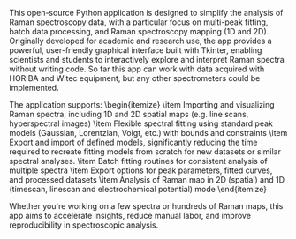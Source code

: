 This open-source Python application is designed to simplify the analysis of Raman spectroscopy data, with a particular focus on multi-peak fitting, batch data processing, and Raman spectroscopy mapping (1D and 2D). Originally developed for academic and research use, the app provides a powerful, user-friendly graphical interface built with Tkinter, enabling scientists and students to interactively explore and interpret Raman spectra without writing code. So far this app can work with data acquired with HORIBA and Witec equipment, but any other spectrometers could be implemented.

The application supports:
\begin{itemize}
    \item Importing and visualizing Raman spectra, including 1D and 2D spatial maps (e.g. line scans, hyperspectral images)
    \item Flexible spectral fitting using standard peak models (Gaussian, Lorentzian, Voigt, etc.) with bounds and constraints
    \item Export and import of defined models, significantly reducing the time required to recreate fitting models from scratch for new datasets or similar spectral analyses.
    \item Batch fitting routines for consistent analysis of multiple spectra
    \item Export options for peak parameters, fitted curves, and processed datasets
    \item Analysis of Raman map in 2D (spatial) and 1D (timescan, linescan and electrochemical potential) mode
\end{itemize}

Whether you're working on a few spectra or hundreds of Raman maps, this app aims to accelerate insights, reduce manual labor, and improve reproducibility in spectroscopic analysis.
